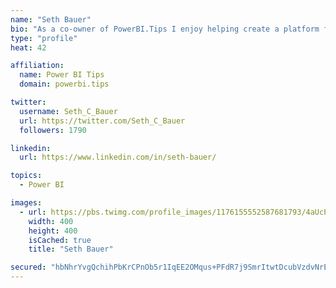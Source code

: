 ```yaml
---
name: "Seth Bauer"
bio: "As a co-owner of PowerBI.Tips I enjoy helping create a platform for new and advanced users alike to learn and expand their skills and get the most out of Power BI."
type: "profile"
heat: 42

affiliation:
  name: Power BI Tips
  domain: powerbi.tips

twitter:
  username: Seth_C_Bauer
  url: https://twitter.com/Seth_C_Bauer
  followers: 1790

linkedin:
  url: https://www.linkedin.com/in/seth-bauer/

topics:
  - Power BI

images:
  - url: https://pbs.twimg.com/profile_images/1176155552587681793/4aUcPKoe_400x400.jpg
    width: 400
    height: 400
    isCached: true
    title: "Seth Bauer"

secured: "hbNhrYvgQchihPbKrCPnOb5r1IqEE2OMqus+PFdR7j9SmrItwtDcubVzdvNrEsUN7qgRYPXk9avcJUpSRSUtTeuy4V1LlMNjq1VgARDaPBXr6pOdEwCVGx9A3ieufNkYizK3masQw7Zwacnh7Wy5y8Jaz3ZnjWhVY0zbBCIGxu139BGGhnHK5/VWcZx7zOCf1aX1ty+ugiIbR4OsWaUJ+8DcBTq+buCSyzpA+MFJyQLpCZGwqX5YXCoGfAE7VZarjmCCnmGPv9CL7HTJWQno3qhiuOOzRT2sNiQqRpaFrGkpQbx5YA5TiHSUfQLaDQXw5Yvw4l5pjfkh0j+NgrGiQvBFQM+lrTru0vCEYQqq2v5JVyTU4bkXz7WSHS2IfQTbxBcB4x5hCukTYpLhxLGQsKjj7Q2mhZtVZN/3pPsTk0E=;i8FT0VD1wqVUHpcxsHDk4g=="
---
```


